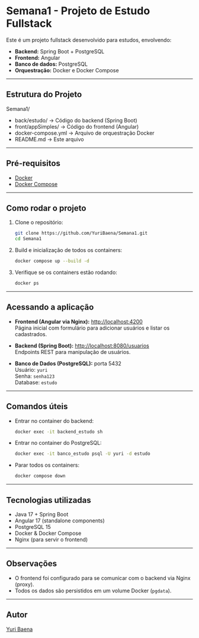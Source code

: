 # Semana1 - Projeto de Estudo Fullstack

Este é um projeto fullstack desenvolvido para estudos, envolvendo:

- **Backend:** Spring Boot + PostgreSQL
- **Frontend:** Angular
- **Banco de dados:** PostgreSQL
- **Orquestração:** Docker e Docker Compose

---

## Estrutura do Projeto

Semana1/
- back/estudo/          → Código do backend (Spring Boot)
- front/appSimples/     → Código do frontend (Angular)
- docker-compose.yml    → Arquivo de orquestração Docker
- README.md             → Este arquivo

---

## Pré-requisitos

- [Docker](https://www.docker.com/)
- [Docker Compose](https://docs.docker.com/compose/)

---

## Como rodar o projeto

1. Clone o repositório:

    ```bash
    git clone https://github.com/YuriBaena/Semana1.git
    cd Semana1
    ```

2. Build e inicialização de todos os containers:

    ```bash
    docker compose up --build -d
    ```

3. Verifique se os containers estão rodando:

    ```bash
    docker ps
    ```

---

## Acessando a aplicação

- **Frontend (Angular via Nginx):** [http://localhost:4200](http://localhost:4200)  
  Página inicial com formulário para adicionar usuários e listar os cadastrados.

- **Backend (Spring Boot):** [http://localhost:8080/usuarios](http://localhost:8080/usuarios)  
  Endpoints REST para manipulação de usuários.

- **Banco de Dados (PostgreSQL):** porta 5432  
  Usuário: `yuri`  
  Senha: `senha123`  
  Database: `estudo`

---

## Comandos úteis

- Entrar no container do backend:

    ```bash
    docker exec -it backend_estudo sh
    ```

- Entrar no container do PostgreSQL:

    ```bash
    docker exec -it banco_estudo psql -U yuri -d estudo
    ```

- Parar todos os containers:

    ```bash
    docker compose down
    ```

---

## Tecnologias utilizadas

- Java 17 + Spring Boot
- Angular 17 (standalone components)
- PostgreSQL 15
- Docker & Docker Compose
- Nginx (para servir o frontend)

---

## Observações

- O frontend foi configurado para se comunicar com o backend via Nginx (proxy).
- Todos os dados são persistidos em um volume Docker (`pgdata`).

---

## Autor

[Yuri Baena](https://github.com/YuriBaena)
